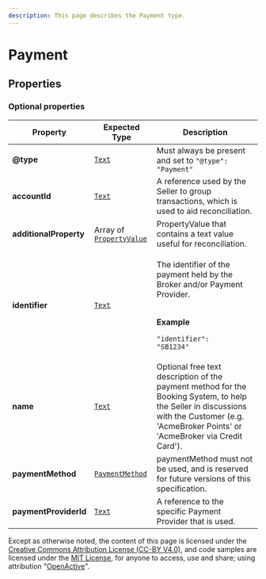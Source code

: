 ```yaml
---
description: This page describes the Payment type.
---
```


# Payment

## **Properties**

### **Optional properties**

| Property               | Expected Type                                                                               | Description                                                                                                                                                                                  |
| ---------------------- | ------------------------------------------------------------------------------------------- | -------------------------------------------------------------------------------------------------------------------------------------------------------------------------------------------- |
| **@type**              |  [`Text`](https://schema.org/Text)                                                          |  Must always be present and set to `"@type": "Payment"`                                                                                                                                      |
| **accountId**          |  [`Text`](https://schema.org/Text)                                                          | A reference used by the Seller to group transactions, which is used to aid reconciliation.                                                                                                   |
| **additionalProperty** |  Array of [`PropertyValue`](https://developer.openactive.io/data-model/types/propertyvalue) | PropertyValue that contains a text value useful for reconciliation.                                                                                                                          |
| **identifier**         |  [`Text`](https://schema.org/Text)                                                          | <p>The identifier of the payment held by the Broker and/or Payment Provider.</p><p><br><strong>Example</strong></p><p><code>"identifier": "SB1234"</code></p>                                |
| **name**               |  [`Text`](https://schema.org/Text)                                                          | Optional free text description of the payment method for the Booking System, to help the Seller in discussions with the Customer (e.g. 'AcmeBroker Points' or 'AcmeBroker via Credit Card'). |
| **paymentMethod**      |  [`PaymentMethod`](http://purl.org/goodrelations/v1#PaymentMethod)                          | paymentMethod must not be used, and is reserved for future versions of this specification.                                                                                                   |
| **paymentProviderId**  |  [`Text`](https://schema.org/Text)                                                          | A reference to the specific Payment Provider that is used.                                                                                                                                   |

Except as otherwise noted, the content of this page is licensed under the [Creative Commons Attribution License (CC-BY V4.0)](https://creativecommons.org/licenses/by/4.0/), and code samples are licensed under the [MIT License](https://opensource.org/licenses/MIT), for anyone to access, use and share; using attribution "[OpenActive](https://www.openactive.io)".
